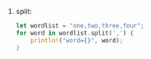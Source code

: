 1. split:

    ```rust
    let wordlist = "one,two,three,four";
    for word in wordlist.split(',') {
        println!("word={}", word);
    }
    ```